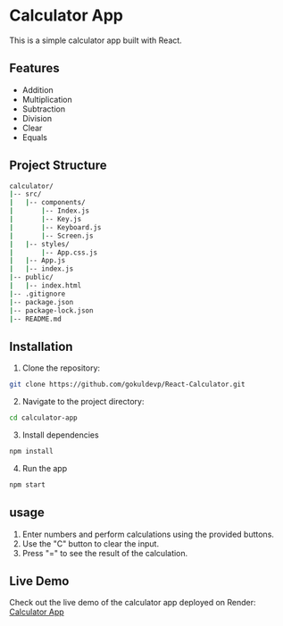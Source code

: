 # Calculator App

This is a simple calculator app built with React.

## Features

- Addition
- Multiplication
- Subtraction
- Division
- Clear
- Equals

## Project Structure
```bash
calculator/
|-- src/
|   |-- components/
|       |-- Index.js
|       |-- Key.js
|       |-- Keyboard.js
|       |-- Screen.js
|   |-- styles/
|       |-- App.css.js
|   |-- App.js
|   |-- index.js
|-- public/
|   |-- index.html
|-- .gitignore
|-- package.json
|-- package-lock.json
|-- README.md
```

## Installation

1. Clone the repository:

```bash
git clone https://github.com/gokuldevp/React-Calculator.git
```
2. Navigate to the project directory:
```bash
cd calculator-app
```
3. Install dependencies
```bash
npm install
```
4. Run the app
```bash
npm start
```
## usage
1. Enter numbers and perform calculations using the provided buttons.
2. Use the "C" button to clear the input.
3. Press "=" to see the result of the calculation.

## Live Demo

Check out the live demo of the calculator app deployed on Render: [Calculator App](https://your-app.onrender.com)
